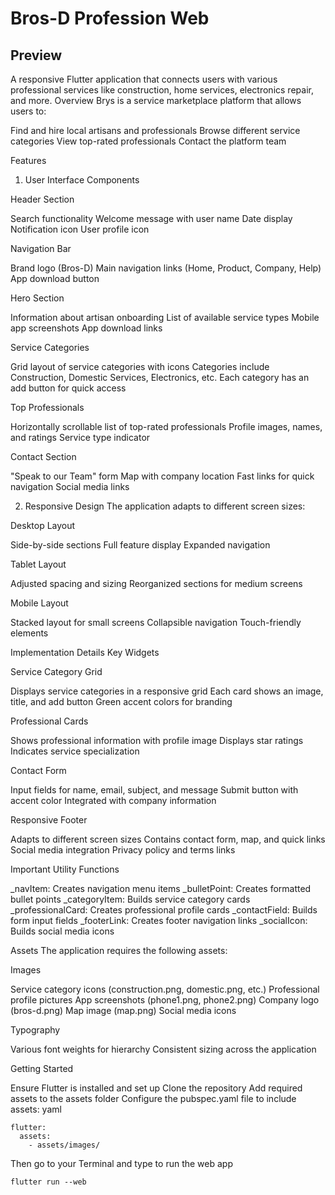 # Bros-D Profession Web

## Preview


A responsive Flutter application that connects users with various professional services like construction, home services, electronics repair, and more.
Overview
Brys is a service marketplace platform that allows users to:

Find and hire local artisans and professionals
Browse different service categories
View top-rated professionals
Contact the platform team

Features

1. User Interface Components

Header Section

Search functionality
Welcome message with user name
Date display
Notification icon
User profile icon

Navigation Bar

Brand logo (Bros-D)
Main navigation links (Home, Product, Company, Help)
App download button

Hero Section

Information about artisan onboarding
List of available service types
Mobile app screenshots
App download links

Service Categories

Grid layout of service categories with icons
Categories include Construction, Domestic Services, Electronics, etc.
Each category has an add button for quick access

Top Professionals

Horizontally scrollable list of top-rated professionals
Profile images, names, and ratings
Service type indicator

Contact Section

"Speak to our Team" form
Map with company location
Fast links for quick navigation
Social media links

2. Responsive Design
   The application adapts to different screen sizes:

Desktop Layout

Side-by-side sections
Full feature display
Expanded navigation

Tablet Layout

Adjusted spacing and sizing
Reorganized sections for medium screens

Mobile Layout

Stacked layout for small screens
Collapsible navigation
Touch-friendly elements

Implementation Details
Key Widgets

Service Category Grid

Displays service categories in a responsive grid
Each card shows an image, title, and add button
Green accent colors for branding

Professional Cards

Shows professional information with profile image
Displays star ratings
Indicates service specialization

Contact Form

Input fields for name, email, subject, and message
Submit button with accent color
Integrated with company information

Responsive Footer

Adapts to different screen sizes
Contains contact form, map, and quick links
Social media integration
Privacy policy and terms links

Important Utility Functions

\_navItem: Creates navigation menu items
\_bulletPoint: Creates formatted bullet points
\_categoryItem: Builds service category cards
\_professionalCard: Creates professional profile cards
\_contactField: Builds form input fields
\_footerLink: Creates footer navigation links
\_socialIcon: Builds social media icons

Assets
The application requires the following assets:

Images

Service category icons (construction.png, domestic.png, etc.)
Professional profile pictures
App screenshots (phone1.png, phone2.png)
Company logo (bros-d.png)
Map image (map.png)
Social media icons

Typography

Various font weights for hierarchy
Consistent sizing across the application

Getting Started

Ensure Flutter is installed and set up
Clone the repository
Add required assets to the assets folder
Configure the pubspec.yaml file to include assets:
yaml

```
flutter:
  assets:
    - assets/images/
```

Then go to your Terminal and type to run the web app

```
flutter run --web
```
